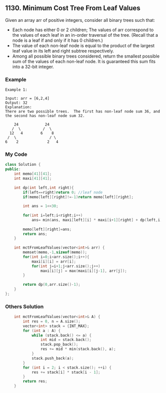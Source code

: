 ## 1130. Minimum Cost Tree From Leaf Values

Given an array arr of positive integers, consider all binary trees such that:

* Each node has either 0 or 2 children;
The values of arr correspond to the values of each leaf in an in-order traversal of the tree.  (Recall that a node is a leaf if and only if it has 0 children.)
* The value of each non-leaf node is equal to the product of the largest leaf value in its left and right subtree respectively.
* Among all possible binary trees considered, return the smallest possible sum of the values of each non-leaf node.  It is guaranteed this sum fits into a 32-bit integer.


### Example
```
Example 1:

Input: arr = [6,2,4]
Output: 32
Explanation:
There are two possible trees.  The first has non-leaf node sum 36, and the second has non-leaf node sum 32.

    24            24
   /  \          /  \
  12   4        6    8
 /  \               / \
6    2             2   4
```

### My Code
```c++
class Solution {
public:
    int memo[41][41];
    int maxi[41][41];
    
    int dp(int left,int right){
        if(left==right)return 0; //leaf node
        if(memo[left][right]!=-1)return memo[left][right];
        
        int ans = 1<<30;
        
        for(int i=left;i<right;i++)
            ans= min(ans, maxi[left][i] * maxi[i+1][right] + dp(left,i) + dp(i+1,right) );
        
        memo[left][right]=ans;
        return ans;
    }
    
    int mctFromLeafValues(vector<int>& arr) {
        memset(memo,-1,sizeof(memo));
        for(int i=0;i<arr.size();i++){
            maxi[i][i] = arr[i];
            for(int j=i+1;j<arr.size();j++)
                maxi[i][j] = max(maxi[i][j-1], arr[j]);
        }
        
        return dp(0,arr.size()-1);
    }
};
```


### Others Solution
```c++
    int mctFromLeafValues(vector<int>& A) {
        int res = 0, n = A.size();
        vector<int> stack = {INT_MAX};
        for (int a : A) {
            while (stack.back() <= a) {
                int mid = stack.back();
                stack.pop_back();
                res += mid * min(stack.back(), a);
            }
            stack.push_back(a);
        }
        for (int i = 2; i < stack.size(); ++i) {
            res += stack[i] * stack[i - 1];
        }
        return res;
    }
```

